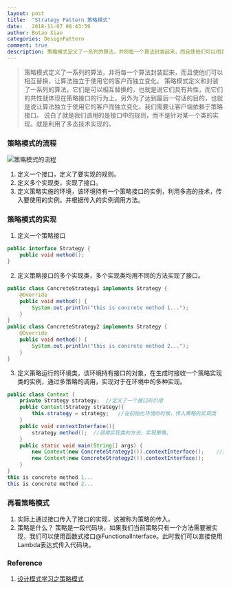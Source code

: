 ```yaml
---
layout: post
title:  "Strategy Pattern 策略模式"
date:   2018-11-07 08:43:59
author: Botao Xiao
categories: DesignPattern
comment: true
description: 策略模式定义了一系列的算法，并将每一个算法封装起来，而且使他们可以相互替换，让算法独立于使用它的客户而独立变化。
---
```

> 策略模式定义了一系列的算法，并将每一个算法封装起来，而且使他们可以相互替换，让算法独立于使用它的客户而独立变化。
> 策略模式定义和封装了一系列的算法，它们是可以相互替换的，也就是说它们具有共性，而它们的共性就体现在策略接口的行为上，另外为了达到最后一句话的目的，也就是说让算法独立于使用它的客户而独立变化，我们需要让客户端依赖于策略接口。
> 说白了就是我们调用的是接口中的规则，而不是针对某一个类的实现。就是利用了多态技术实现的。

### 策略模式的流程
![策略模式的流程](https://i.imgur.com/ON4HxP4.png)

1. 定义一个接口，定义了要实现的规则。
2. 定义多个实现类，实现了接口。
3. 定义策略实施的环境，该环境持有一个策略接口的实例，利用多态的技术，传入要使用的实例。并根据传入的实例调用方法。

### 策略模式的实现
1. 定义一个策略接口
```Java
public interface Strategy {
	public void method();
}
```

2. 定义策略接口的多个实现类，多个实现类均用不同的方法实现了接口。
```Java
public class ConcreteStrategy1 implements Strategy {
	@Override
	public void method() {
		System.out.println("this is concrete method 1...");
	}
}
public class ConcreteStrategy2 implements Strategy {
	@Override
	public void method() {
		System.out.println("this is concrete method 2...");
	}
}
```

3. 定义策略运行的环境类，该环境持有接口的对象，在生成时接收一个策略实现类的实例，通过多策略的调用，实现对于在环境中的多种实现。
```Java
public class Context {
	private Strategy strategy;	//定义了一个接口的引用
	public Context(Strategy strategy){
		this.strategy = strategy;	//在初始化环境的时候，传入策略的实现类
	}
	public void contextInterface(){
		strategy.method();	//调用实现类的方法，实现策略。
	}
	public static void main(String[] args) {
		new Context(new ConcreteStrategy1()).contextInterface();	//传入策略，对策略进行调用。
		new Context(new ConcreteStrategy2()).contextInterface();
	}
}
this is concrete method 1...
this is concrete method 2...
```

### 再看策略模式
1. 实际上通过接口传入了接口的实现，这被称为策略的传入。
2. 策略是什么？ 策略是一段代码块，如果我们当前策略只有一个方法需要被实现，我们可以使用函数式接口@FunctionalInterface。此时我们可以直接使用Lambda表达式传入代码块。

### Reference
1. [设计模式学习之策略模式](https://blog.csdn.net/u012124438/article/details/70039943)
